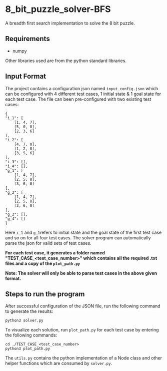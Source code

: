 
# 8_bit_puzzle_solver-BFS

A breadth first search implementation to solve the 8 bit puzzle.

## Requirements

 - numpy

Other libraries used are from the python standard libraries.

## Input Format
The project contains a configuration json named `input_config.json` which can be configured with 4 different test cases, 1 initial state & 1 goal state for each test case.
The file can been pre-configured with two existing test cases:

    {
	"i_1": [
		[1, 4, 7],
		[5, 0, 8],
		[2, 3, 6]
	],
	"i_2": [
		[4, 7, 0],
		[1, 2, 8],
		[3, 5, 6]
	],
	"i_3": [],
	"i_4": [],
	"g_1": [
		[1, 4, 7],
		[2, 5, 8],
		[3, 6, 0]
	],
	"g_2": [
		[1, 4, 7],
		[2, 5, 8],
		[3, 6, 0]
	],
	"g_3": [],
	"g_4": []
	}
Here `i_1` and `g_1`refers to initial state and the goal state of the first test case and so on for all four test cases.
The solver program can automatically parse the json for valid sets of test cases. 

**For each test case, it generates a folder named "TEST_CASE_<test_case_number>"  which contains all the required .txt files and a copy of the `plot_path.py`**

**Note: The solver will only be able to parse test cases in the above given format.**
## Steps to run the program

After successful configuration of the JSON file, run the following command to generate the results:

    python3 solver.py
To visualize each solution, run `plot_path.py` for each test case by entering the following commands:

    cd ./TEST_CASE_<test_case_number>
    python3 plot_path.py

The `utils.py` contains the python implementation of a Node class and other helper functions which are consumed by `solver.py`.